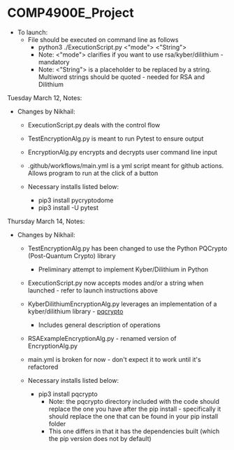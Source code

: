 # COMP4900E_Project

* To launch:
    * File should be executed on command line as follows
        * python3 ./ExecutionScript.py <"mode"> <"String">
        * Note: <"mode"> clarifies if you want to use rsa/kyber/dilithium - mandatory
        * Note: <"String"> is a placeholder to be replaced by a string. Multiword strings should be quoted - needed for RSA and Dilithium

Tuesday March 12, Notes:
* Changes by Nikhail: 
    * ExecutionScript.py deals with the control flow

    * TestEncryptionAlg.py is meant to run Pytest to ensure output

    * EncryptionAlg.py encrypts and decrypts user command line input

    * .github/workflows/main.yml is a yml script meant for github actions. Allows program to run at the click of a button

    * Necessary installs listed below:
        * pip3 install pycryptodome
        * pip3 install -U pytest

Thursday March 14, Notes:
* Changes by Nikhail:
    * TestEncryptionAlg.py has been changed to use the Python PQCrypto (Post-Quantum Crypto) library
        * Preliminary attempt to implement Kyber/Dilithium in Python

    * ExecutionScript.py now accepts modes and/or a string when launched - refer to launch instructions above

    * KyberDilithiumEncryptionAlg.py leverages an implementation of a kyber/dilithium library - [pqcrypto](https://github.com/kpdemetriou/pqcrypto)
        * Includes general description of operations

    * RSAExampleEncryptionAlg.py - renamed version of EncryptionAlg.py

    * main.yml is broken for now - don't expect it to work until it's refactored

    * Necessary installs listed below:
        * pip3 install pqcrypto
            * Note: the pqcrypto directory included with the code should replace the one you have after the pip install - specifically it should replace the one that can be found in your pip install folder
            * This one differs in that it has the dependencies built (which the pip version does not by default)
